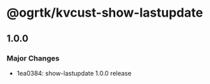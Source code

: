# @ogrtk/kvcust-show-lastupdate

## 1.0.0

### Major Changes

- 1ea0384: show-lastupdate 1.0.0 release
